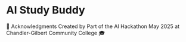# AI Study Buddy




🙌 Acknowledgments
Created by 
Part of the AI Hackathon May 2025 at Chandler-Gilbert Community College 🎓
